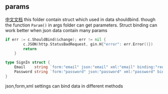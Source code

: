 ## params
[中文文档](https://github.com/ruilisi/go-pangu/blob/master/params/READMECN.md)
this folder contain struct which used in data shouldbind.
though the function `Param()` in args folder can get parameters. Struct binding can work better when json data contain many params
```go
if err := c.ShouldBind(&change); err != nil {
		c.JSON(http.StatusBadRequest, gin.H{"error": err.Error()})
		return
	}
```


```go
type SignIn struct {
	Email    string `form:"email" json:"email" xml:"email" binding:"required"`
	Password string `form:"password" json:"password" xml:"password" binding:"required"`
}
```
json,form,xml settings can bind data in different methods

